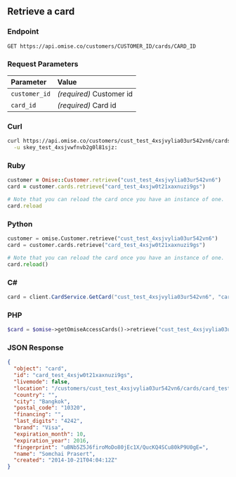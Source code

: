 ## Retrieve a card

### Endpoint

```
GET https://api.omise.co/customers/CUSTOMER_ID/cards/CARD_ID
```

### Request Parameters

| Parameter                | Value                                             |
|:-------------------------|:--------------------------------------------------|
| `customer_id`            | *(required)* Customer id |
| `card_id`                | *(required)* Card id |

### Curl

```sh
curl https://api.omise.co/customers/cust_test_4xsjvylia03ur542vn6/cards/card_test_4xsjw0t21xaxnuzi9gs \
  -u skey_test_4xsjvwfnvb2g0l81sjz:
```

### Ruby

```ruby
customer = Omise::Customer.retrieve("cust_test_4xsjvylia03ur542vn6")
card = customer.cards.retrieve("card_test_4xsjw0t21xaxnuzi9gs")

# Note that you can reload the card once you have an instance of one.
card.reload
```

### Python

```python
customer = omise.Customer.retrieve("cust_test_4xsjvylia03ur542vn6")
card = customer.cards.retrieve("card_test_4xsjw0t21xaxnuzi9gs")

# Note that you can reload the card once you have an instance of one.
card.reload()
```

### C&#35;
```c#
card = client.CardService.GetCard("cust_test_4xsjvylia03ur542vn6", "card_test_4xsjw0t21xaxnuzi9gs");
```

### PHP

```php
$card = $omise->getOmiseAccessCards()->retrieve("cust_test_4xsjvylia03ur542vn6", "card_test_4xsjw0t21xaxnuzi9gs");
```

### JSON Response

```json
{
  "object": "card",
  "id": "card_test_4xsjw0t21xaxnuzi9gs",
  "livemode": false,
  "location": "/customers/cust_test_4xsjvylia03ur542vn6/cards/card_test_4xsjw0t21xaxnuzi9gs",
  "country": "",
  "city": "Bangkok",
  "postal_code": "10320",
  "financing": "",
  "last_digits": "4242",
  "brand": "Visa",
  "expiration_month": 10,
  "expiration_year": 2016,
  "fingerprint": "uBNb5Z5J6firoMoDo80jEc1X/QucKQ4SCu80kP9U0gE=",
  "name": "Somchai Prasert",
  "created": "2014-10-21T04:04:12Z"
}
```

